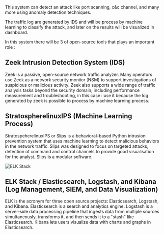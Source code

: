 This system can detect an attack like port scanning, c&c channel, and many more using anomaly detection techniques.

The traffic log are generated by IDS and will be process by machine learning to classify the attack, and later on the results will be visualized in dashboard. 

In this system there will be 3 of open-source tools that plays an important role :

**Zeek Intrusion Detection System (IDS)**
--
Zeek is a passive, open-source network traffic analyzer. Many operators use Zeek as a network security monitor (NSM) to support investigations of suspicious or malicious activity. Zeek also supports a wide range of traffic analysis tasks beyond the security domain, including performance measurement and troubleshooting, in this case i use it because the log generated by zeek is possible to process by machine learning process.

**StratospherelinuxIPS (Machine Learning Process)**
--
StratospeherelinuxIPS or Slips is a behavioral-based Python intrusion prevention system that uses machine learning to detect malicious behaviors in the network traffic. Slips was designed to focus on targeted attacks, detection of command and control channels to provide good visualisation for the analyst. Slips is a modular software.

![ELK Stack](https://user-images.githubusercontent.com/43380235/169695696-7b2cd0f0-0a2e-4ea7-b5d6-b32772c68203.png)

**ELK Stack / Elasticsearch, Logstash, and Kibana (Log Management, SIEM, and Data Visualization)**
--
ELK is the acronym for three open source projects: Elasticsearch, Logstash, and Kibana. Elasticsearch is a search and analytics engine. Logstash is a server‑side data processing pipeline that ingests data from multiple sources simultaneously, transforms it, and then sends it to a "stash" like Elasticsearch. Kibana lets users visualize data with charts and graphs in Elasticsearch.
